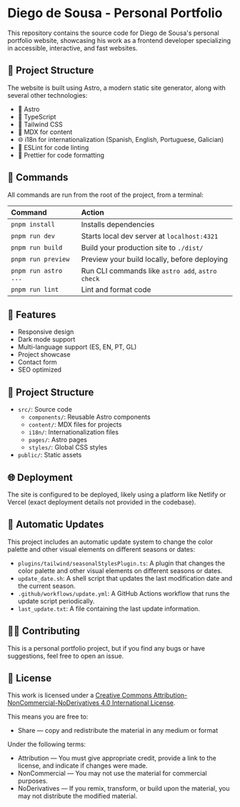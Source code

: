 # Diego de Sousa - Personal Portfolio

This repository contains the source code for Diego de Sousa's personal portfolio website, showcasing his work as a frontend developer specializing in accessible, interactive, and fast websites.

## 🚀 Project Structure

The website is built using Astro, a modern static site generator, along with several other technologies:

- 🚀 Astro
- 📘 TypeScript
- 🎨 Tailwind CSS
- 📝 MDX for content
- 🌐 i18n for internationalization (Spanish, English, Portuguese, Galician)
- 🧹 ESLint for code linting
- 💅 Prettier for code formatting

## 🧞 Commands

All commands are run from the root of the project, from a terminal:

| Command              | Action                                           |
| :------------------- | :----------------------------------------------- |
| `pnpm install`       | Installs dependencies                            |
| `pnpm run dev`       | Starts local dev server at `localhost:4321`      |
| `pnpm run build`     | Build your production site to `./dist/`          |
| `pnpm run preview`   | Preview your build locally, before deploying     |
| `pnpm run astro ...` | Run CLI commands like `astro add`, `astro check` |
| `pnpm run lint`      | Lint and format code                             |

## 🌟 Features

- Responsive design
- Dark mode support
- Multi-language support (ES, EN, PT, GL)
- Project showcase
- Contact form
- SEO optimized

## 📂 Project Structure

- `src/`: Source code
  - `components/`: Reusable Astro components
  - `content/`: MDX files for projects
  - `i18n/`: Internationalization files
  - `pages/`: Astro pages
  - `styles/`: Global CSS styles
- `public/`: Static assets

## 🌐 Deployment

The site is configured to be deployed, likely using a platform like Netlify or Vercel (exact deployment details not provided in the codebase).

## 🔄 Automatic Updates

This project includes an automatic update system to change the color palette and other visual elements on different seasons or dates:

- `plugins/tailwind/seasonalStylesPlugin.ts`: A plugin that changes the color palette and other visual elements on different seasons or dates.
- `update_date.sh`: A shell script that updates the last modification date and the current season.
- `.github/workflows/update.yml`: A GitHub Actions workflow that runs the update script periodically.
- `last_update.txt`: A file containing the last update information.

## 🧑‍💻 Contributing

This is a personal portfolio project, but if you find any bugs or have suggestions, feel free to open an issue.

## 📄 License

This work is licensed under a [Creative Commons Attribution-NonCommercial-NoDerivatives 4.0 International License](http://creativecommons.org/licenses/by-nc-nd/4.0/).

This means you are free to:

- Share — copy and redistribute the material in any medium or format

Under the following terms:

- Attribution — You must give appropriate credit, provide a link to the license, and indicate if changes were made.
- NonCommercial — You may not use the material for commercial purposes.
- NoDerivatives — If you remix, transform, or build upon the material, you may not distribute the modified material.
